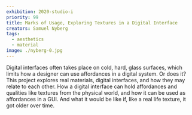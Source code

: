```yaml
---
exhibition: 2020-studio-i
priority: 99
title: Marks of Usage, Exploring Textures in a Digital Interface
creators: Samuel Nyberg
tags:
  - aesthetics
  - material
image: ./nyberg-0.jpg
---
```


Digital interfaces often takes place on cold, hard, glass surfaces, which limits how a designer can use affordances in a digital system. Or does it? This project explores real materials, digital interfaces, and how they may relate to each other. How a digital interface can hold affordances and qualities like textures from the physical world, and how it can be used as affordances in a GUI. And what it would be like if, like a real life texture, it got older over time.